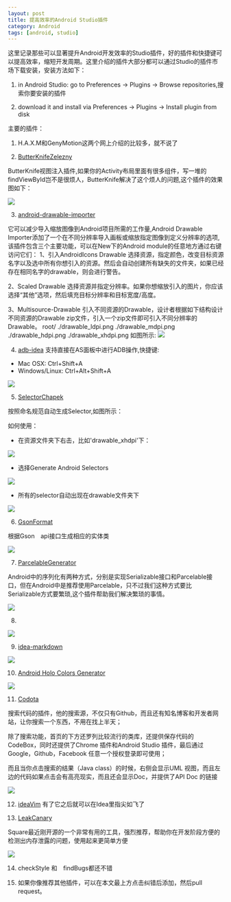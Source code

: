 ```yaml
---
layout: post
title: 提高效率的Android Studio插件
category: Android
tags: [android, studio]
---
```


这里记录那些可以显著提升Android开发效率的Studio插件，好的插件和快捷键可以提高效率，缩短开发周期。这里介绍的插件大部分都可以通过Studio的插件市场下载安装，安装方法如下：

1. in Android Studio: go to Preferences → Plugins → Browse repositories,搜索你要安装的插件

2. download it and install via Preferences → Plugins → Install plugin from disk

主要的插件：

1. H.A.X.M和GenyMotion这两个网上介绍的比较多，就不说了

2. [ButterKnifeZelezny](https://github.com/avast/android-butterknife-zelezny)

ButterKnife视图注入插件,如果你的Activity布局里面有很多组件，写一堆的findViewById岂不是很烦人，ButterKnife解决了这个烦人的问题,这个插件的效果图如下：

![](/images/butterknife.gif)

3. [android-drawable-importer](https://github.com/winterDroid/android-drawable-importer-intellij-plugin)

它可以减少导入缩放图像到Android项目所需的工作量,Android  Drawable Importer添加了一个在不同分辨率导入画板或缩放指定图像到定义分辨率的选项,该插件包含三个主要功能，可以在New下的Android module的任意地方通过右键访问它们：
1、引入AndroidIcons Drawable
选择资源，指定颜色，改变目标资源名字以及选中所有你想引入的资源。然后会自动创建所有缺失的文件夹，如果已经存在相同名字的drawable，则会进行警告。
 
2、Scaled Drawable
选择资源并指定分辨率。如果你想缩放引入的图片，你应该选择“其他”选项，然后填充目标分辨率和目标宽度/高度。
 
3、Multisource-Drawable
引入不同资源的Drawable，设计者根据如下结构设计不同资源的Drawable zip文件，引入一个zip文件即可引入不同分辨率的Drawable。
	root/
      	./drawable_ldpi.png
     	 ./drawable_mdpi.png
      	./drawable_hdpi.png
     	 ./drawable_xhdpi.png
如图所示:
![](/images/drawableimport.png)

4. [adb-idea](https://github.com/pbreault/adb-idea)
支持直接在AS面板中进行ADB操作,快捷键:
* Mac OSX: Ctrl+Shift+A
* Windows/Linux: Ctrl+Alt+Shift+A

![](/images/adb.png)

5. [SelectorChapek](https://github.com/inmite/android-selector-chapek)

按照命名规范自动生成Selector,如图所示：

如何使用：

* 在资源文件夹下右击，比如'drawable_xhdpi'下：

![](/images/selector1.png)

* 选择Generate Android Selectors

![](/images/selector2.png)

* 所有的selector自动出现在drawable文件夹下 

![](/images/selector3.png)

6. [GsonFormat](https://github.com/zzz40500/GsonFormat)

根据Gson　api接口生成相应的实体类

![](/images/gson_format.gif)

7. [ParcelableGenerator](https://github.com/mcharmas/android-parcelable-intellij-plugin)

Android中的序列化有两种方式，分别是实现Serializable接口和Parcelable接口，但在Android中是推荐使用Parcelable，只不过我们这种方式要比Serializable方式要繁琐,这个插件帮助我们解决繁琐的事情。

![](/images/parcelable_generator.png)


8. [](https://github.com/konifar/android-material-design-icon-generator-plugin)

![](/images/capture.gif)

9. [idea-markdown](https://github.com/nicoulaj/idea-markdown)

![](/images/preview.png)

10. [Android Holo Colors Generator](ns.jetbrains.com/plugin/7366?pr=)


![](/images/holocolor.png)

11. [Codota](https://www.codota.com/)

搜索代码的插件，他的搜索源，不仅只有Github，而且还有知名博客和开发者网站，让你搜索一个东西，不用在找上半天；

除了搜索功能，首页的下方还罗列比较流行的类库，还提供保存代码的CodeBox，同时还提供了Chrome 插件和Android Studio 插件，最后通过Google，Github，Facebook 任意一个授权登录即可使用；

而且当你点击搜索的结果（Java class）的时候，右侧会显示UML 视图，而且左边的代码如果点击会有高亮现实，而且还会显示Doc，并提供了API Doc 的链接

![](/images/codota.png)

12. [ideaVim](https://github.com/JetBrains/ideavim)
   有了它之后就可以在Idea里指尖如飞了

13. [LeakCanary](https://github.com/square/leakcanary)

Square最近刚开源的一个非常有用的工具，强烈推荐，帮助你在开发阶段方便的检测出内存泄露的问题，使用起来更简单方便

![](/images/leak.png)

14. checkStyle 和　findBugs都还不错

15. 如果你像推荐其他插件，可以在本文最上方点击纠错后添加，然后pull request。




